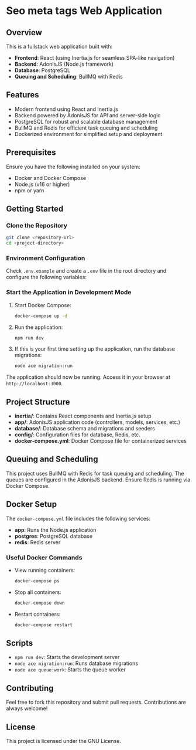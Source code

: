 # Seo meta tags Web Application

## Overview

This is a fullstack web application built with:

- **Frontend**: React (using Inertia.js for seamless SPA-like navigation)
- **Backend**: AdonisJS (Node.js framework)
- **Database**: PostgreSQL
- **Queuing and Scheduling**: BullMQ with Redis

## Features

- Modern frontend using React and Inertia.js
- Backend powered by AdonisJS for API and server-side logic
- PostgreSQL for robust and scalable database management
- BullMQ and Redis for efficient task queuing and scheduling
- Dockerized environment for simplified setup and deployment

## Prerequisites

Ensure you have the following installed on your system:

- Docker and Docker Compose
- Node.js (v16 or higher)
- npm or yarn

## Getting Started

### Clone the Repository

```bash
git clone <repository-url>
cd <project-directory>
```

### Environment Configuration

Check `.env.example` and create a `.env` file in the root directory and configure the following variables:

### Start the Application in Development Mode

1. Start Docker Compose:

   ```bash
   docker-compose up -d
   ```

2. Run the application:

   ```bash
   npm run dev
   ```

3. If this is your first time setting up the application, run the database migrations:

   ```bash
   node ace migration:run
   ```

The application should now be running. Access it in your browser at `http://localhost:3000`.

## Project Structure

- **inertia/**: Contains React components and Inertia.js setup
- **app/**: AdonisJS application code (controllers, models, services, etc.)
- **database/**: Database schema and migrations and seeders
- **config/**: Configuration files for database, Redis, etc.
- **docker-compose.yml**: Docker Compose file for containerized services

## Queuing and Scheduling

This project uses BullMQ with Redis for task queuing and scheduling. The queues are configured in the AdonisJS backend. Ensure Redis is running via Docker Compose.

## Docker Setup

The `docker-compose.yml` file includes the following services:

- **app**: Runs the Node.js application
- **postgres**: PostgreSQL database
- **redis**: Redis server

### Useful Docker Commands

- View running containers:
  ```bash
  docker-compose ps
  ```
- Stop all containers:
  ```bash
  docker-compose down
  ```
- Restart containers:
  ```bash
  docker-compose restart
  ```

## Scripts

- `npm run dev`: Starts the development server
- `node ace migration:run`: Runs database migrations
- `node ace queue:work`: Starts the queue worker

## Contributing

Feel free to fork this repository and submit pull requests. Contributions are always welcome!

## License

This project is licensed under the GNU License.
